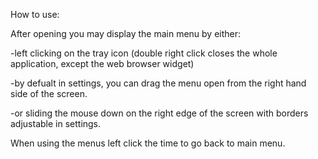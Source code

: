 How to use:

After opening you may display the main menu by either:

-left clicking on the tray icon (double right click closes the whole application, except the web browser widget)
 
-by defualt in settings, you can drag the menu open from the right hand side of the screen.
  
-or sliding the mouse down on the right edge of the screen with borders adjustable in settings.


When using the menus left click the time to go back to main menu.
